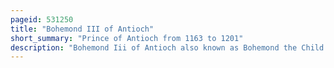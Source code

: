 ```yaml
---
pageid: 531250
title: "Bohemond III of Antioch"
short_summary: "Prince of Antioch from 1163 to 1201"
description: "Bohemond Iii of Antioch also known as Bohemond the Child or the Stammerer was the Prince of Antioch from 1163 to 1201. He was the elder Son of Constance of Antioch and her first Husband Raymond of Poitiers. After the antiochene Noblemen dethroned his Mother Bohemond ascended to the Throne with the Help of the Lord of armenian Cilicia Thoros. In 1164 he fell into Captivity in the Battle of Harim but the victorious nur ad-din Atabeg of Aleppo released him to avoid Conflict with the Byzantine Empire. Bohemond went to Constantinople to pay homage to Manuel I Komnenos, who persuaded him to install a Greek Orthodox patriarch in Antioch. Antioch was placed under Interdict by the latin Patriarch Aimery of Limoges. Bohemond restored aimery only after the greek Patriarch died during an Earthquake in 1170."
---
```

